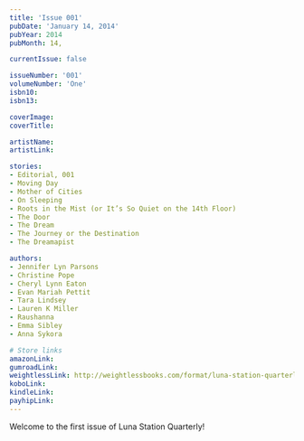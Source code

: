 ```yaml
---
title: 'Issue 001'
pubDate: 'January 14, 2014'
pubYear: 2014
pubMonth: 14,

currentIssue: false

issueNumber: '001'
volumeNumber: 'One'
isbn10:
isbn13:

coverImage:
coverTitle:

artistName:
artistLink:

stories: 
- Editorial, 001
- Moving Day
- Mother of Cities
- On Sleeping
- Roots in the Mist (or It’s So Quiet on the 14th Floor)
- The Door
- The Dream
- The Journey or the Destination
- The Dreamapist

authors: 
- Jennifer Lyn Parsons
- Christine Pope
- Cheryl Lynn Eaton
- Evan Mariah Pettit
- Tara Lindsey
- Lauren K Miller
- Raushanna
- Emma Sibley
- Anna Sykora

# Store links
amazonLink: 
gumroadLink: 
weightlessLink: http://weightlessbooks.com/format/luna-station-quarterly-issue-1/
koboLink:
kindleLink: 
payhipLink: 
---
```

Welcome to the first issue of Luna Station Quarterly!
        